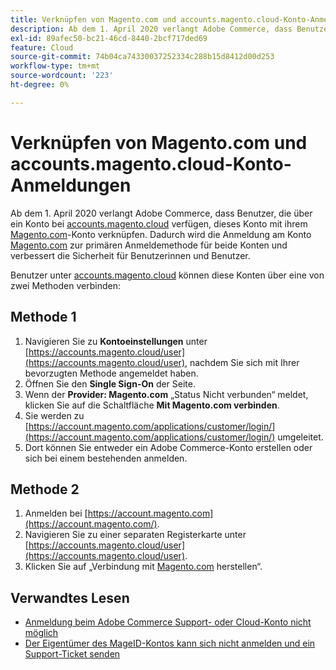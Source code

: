 ```yaml
---
title: Verknüpfen von Magento.com und accounts.magento.cloud-Konto-Anmeldungen
description: Ab dem 1. April 2020 verlangt Adobe Commerce, dass Benutzende, die über ein Konto unter [accounts.magento.cloud](https://accounts.magento.cloud/) verfügen, dieses Konto mit ihrem [Magento.com](https://account.magento.com/customer/account/login/)-Konto verknüpfen. Dadurch wird die Anmeldung am [Magento.com](https://account.magento.com/customer/account/login/)-Konto zur primären Anmeldemethode für beide Konten und verbessert die Sicherheit für Benutzende.
exl-id: 89afec50-bc21-46cd-8440-2bcf717ded69
feature: Cloud
source-git-commit: 74b04ca74330037252334c288b15d8412d00d253
workflow-type: tm+mt
source-wordcount: '223'
ht-degree: 0%

---
```


# Verknüpfen von Magento.com und accounts.magento.cloud-Konto-Anmeldungen

Ab dem 1. April 2020 verlangt Adobe Commerce, dass Benutzer, die über ein Konto bei [accounts.magento.cloud](https://accounts.magento.cloud/) verfügen, dieses Konto mit ihrem [Magento.com](https://account.magento.com/customer/account/login/)-Konto verknüpfen. Dadurch wird die Anmeldung am Konto [Magento.com](https://account.magento.com/customer/account/login/) zur primären Anmeldemethode für beide Konten und verbessert die Sicherheit für Benutzerinnen und Benutzer.

Benutzer unter [accounts.magento.cloud](https://accounts.magento.cloud/) können diese Konten über eine von zwei Methoden verbinden:

## Methode 1

1. Navigieren Sie zu **Kontoeinstellungen** unter [https://accounts.magento.cloud/user](https://accounts.magento.cloud/user), nachdem Sie sich mit Ihrer bevorzugten Methode angemeldet haben.
1. Öffnen Sie den **Single Sign-On** der Seite.
1. Wenn der **Provider: Magento.com** „Status Nicht verbunden“ meldet, klicken Sie auf die Schaltfläche **Mit Magento.com verbinden**.
1. Sie werden zu [https://account.magento.com/applications/customer/login/](https://account.magento.com/applications/customer/login/) umgeleitet.
1. Dort können Sie entweder ein Adobe Commerce-Konto erstellen oder sich bei einem bestehenden anmelden.

## Methode 2

1. Anmelden bei [https://account.magento.com](https://account.magento.com/).
1. Navigieren Sie zu einer separaten Registerkarte unter [https://accounts.magento.cloud/user](https://accounts.magento.cloud/user).
1. Klicken Sie auf „Verbindung mit [Magento.com](https://account.magento.com/customer/account/login/) herstellen“.

## Verwandtes Lesen

* [Anmeldung beim Adobe Commerce Support- oder Cloud-Konto nicht möglich](/help/troubleshooting/miscellaneous/unable-to-log-in-to-support-or-cloud-project.md)
* [Der Eigentümer des MageID-Kontos kann sich nicht anmelden und ein Support-Ticket senden](https://experienceleague.adobe.com/en/docs/experience-cloud-kcs/kbarticles/ka-25231)
